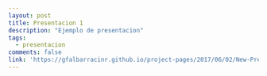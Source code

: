 ```yaml
---
layout: post
title: Presentacion 1
description: "Ejemplo de presentacion"
tags:
  - presentacion
comments: false
link: 'https://gfalbarracinr.github.io/project-pages/2017/06/02/New-Presentation/'
---
```

